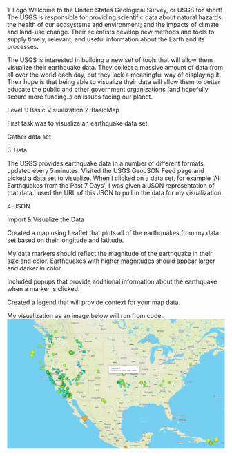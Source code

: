 1-Logo
Welcome to the United States Geological Survey, or USGS for short! The USGS is responsible for providing scientific data about natural hazards, the health of our ecosystems and environment; and the impacts of climate and land-use change. Their scientists develop new methods and tools to supply timely, relevant, and useful information about the Earth and its processes.

The USGS is interested in building a new set of tools that will allow them visualize their earthquake data. They collect a massive amount of data from all over the world each day, but they lack a meaningful way of displaying it. Their hope is that being able to visualize their data will allow them to better educate the public and other government organizations (and hopefully secure more funding..) on issues facing our planet.

Level 1: Basic Visualization
2-BasicMap

First task was to visualize an earthquake data set.

Gather data set

3-Data

The USGS provides earthquake data in a number of different formats, updated every 5 minutes. Visited the USGS GeoJSON Feed page and picked a data set to visualize. When I clicked on a data set, for example 'All Earthquakes from the Past 7 Days', I was given a JSON representation of that data.I used the URL of this JSON to pull in the data for my visualization.

4-JSON

Import & Visualize the Data

Created a map using Leaflet that plots all of the earthquakes from my data set based on their longitude and latitude.

My data markers should reflect the magnitude of the earthquake in their size and color. Earthquakes with higher magnitudes should appear larger and darker in color.

Included popups that provide additional information about the earthquake when a marker is clicked.

Created a legend that will provide context for your map data.

My visualization as an image below will run from code..
![map](https://github.com/Lizbetheli/leaflet-challenge/blob/main/leaflet.PNG?raw=true)
